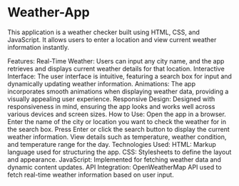 # Weather-App
This application is a weather checker built using HTML, CSS, and JavaScript. It allows users to enter a location and view current weather information instantly.

Features:
Real-Time Weather: Users can input any city name, and the app retrieves and displays current weather details for that location.
Interactive Interface: The user interface is intuitive, featuring a search box for input and dynamically updating weather information.
Animations: The app incorporates smooth animations when displaying weather data, providing a visually appealing user experience.
Responsive Design: Designed with responsiveness in mind, ensuring the app looks and works well across various devices and screen sizes.
How to Use:
Open the app in a browser.
Enter the name of the city or location you want to check the weather for in the search box.
Press Enter or click the search button to display the current weather information.
View details such as temperature, weather condition, and temperature range for the day.
Technologies Used:
HTML: Markup language used for structuring the app.
CSS: Stylesheets to define the layout and appearance.
JavaScript: Implemented for fetching weather data and dynamic content updates.
API Integration: OpenWeatherMap API used to fetch real-time weather information based on user input.
